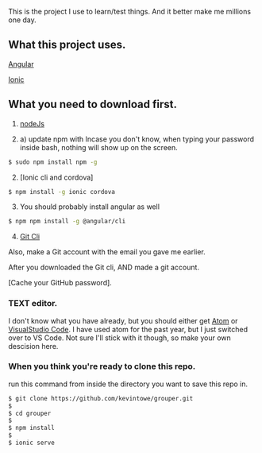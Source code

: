 This is the project I use to learn/test things. And it better make me millions one day.

## What this project uses.

[Angular](https://angular.io/docs)

[Ionic](https://ionicframework.com/docs/)

## What you need to download first.

1. [nodeJs](https://nodejs.org/en/download/)

1. a) update npm with
Incase you don't know, when typing your password inside bash, nothing will show up on the screen.
```bash
$ sudo npm install npm -g
```

2. [Ionic cli and cordova]
```bash
$ npm install -g ionic cordova
```

3. You should probably install angular as well
```bash
$ npm npm install -g @angular/cli
```

4. [Git Cli](https://git-scm.com/book/en/v2/Getting-Started-Installing-Git)

Also, make a Git account with the email you gave me earlier.

After you downloaded the Git cli, AND made a git account.

[Cache your GitHub password].


### TEXT editor.
I don't know what you have already, but you should either get [Atom](https://atom.io/) or [VisualStudio Code](https://code.visualstudio.com/).
I have used atom for the past year, but I just switched over to VS Code. Not sure I'll stick with it though, so make your own descision here.


### When you think you're ready to clone this repo.


run this command from inside the directory you want to save this repo in.
```bash
$ git clone https://github.com/kevintowe/grouper.git
$
$ cd grouper
$
$ npm install
$
$ ionic serve

```



